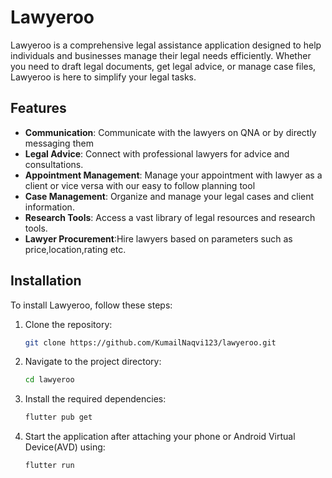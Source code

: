 # Lawyeroo

Lawyeroo is a comprehensive legal assistance application designed to help individuals and businesses manage their legal needs efficiently. Whether you need to draft legal documents, get legal advice, or manage case files, Lawyeroo is here to simplify your legal tasks.

## Features

- **Communication**: Communicate with the lawyers on QNA or by directly messaging them
- **Legal Advice**: Connect with professional lawyers for advice and consultations.
- **Appointment Management**: Manage your appointment with lawyer as a client or vice versa with our easy to follow planning tool
- **Case Management**: Organize and manage your legal cases and client information.
- **Research Tools**: Access a vast library of legal resources and research tools.
- **Lawyer Procurement**:Hire lawyers based on parameters such as price,location,rating etc.

## Installation

To install Lawyeroo, follow these steps:

1. Clone the repository:
    ```sh
    git clone https://github.com/KumailNaqvi123/lawyeroo.git
    ```

2. Navigate to the project directory:
    ```sh
    cd lawyeroo
    ```

3. Install the required dependencies:
    ```sh
    flutter pub get
    ```

4. Start the application after attaching your phone or Android Virtual Device(AVD) using:
    ```sh
    flutter run
    ```
